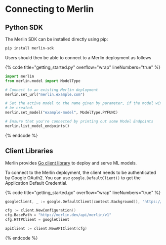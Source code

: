 <!-- page-title: Getting Started with Merlin -->
# Connecting to Merlin

## Python SDK

The Merlin SDK can be installed directly using pip:

```bash
pip install merlin-sdk
```

Users should then be able to connect to a Merlin deployment as follows

{% code title="getting_started.py" overflow="wrap" lineNumbers="true" %}
```python
import merlin
from merlin.model import ModelType

# Connect to an existing Merlin deployment
merlin.set_url("merlin.example.com")

# Set the active model to the name given by parameter, if the model with the given name is not found, a new model will 
# be created.
merlin.set_model("example-model", ModelType.PYFUNC)

# Ensure that you're connected by printing out some Model Endpoints
merlin.list_model_endpoints()
```
{% endcode %}

## Client Libraries

Merlin provides [Go client library](https://github.com/caraml-dev/merlin/blob/main/api/client/client.go) to deploy and serve ML models.

To connect to the Merlin deployment, the client needs to be authenticated by Google OAuth2. You can use `google.DefaultClient()` to get the Application Default Credential.

{% code title="getting_started.go" overflow="wrap" lineNumbers="true" %}
```go
googleClient, _ := google.DefaultClient(context.Background(), "https://www.googleapis.com/auth/userinfo.email")

cfg := client.NewConfiguration()
cfg.BasePath = "http://merlin.dev/api/merlin/v1"
cfg.HTTPClient = googleClient

apiClient := client.NewAPIClient(cfg)
```
{% endcode %}